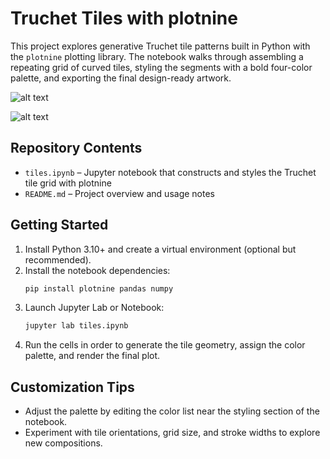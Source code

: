 # Truchet Tiles with plotnine

This project explores generative Truchet tile patterns built in Python with the `plotnine` plotting library. The notebook walks through assembling a repeating grid of curved tiles, styling the segments with a bold four-color palette, and exporting the final design-ready artwork.

![alt text](image.png)  

![alt text](image-1.png)

## Repository Contents
- `tiles.ipynb` – Jupyter notebook that constructs and styles the Truchet tile grid with plotnine
- `README.md` – Project overview and usage notes

## Getting Started
1. Install Python 3.10+ and create a virtual environment (optional but recommended).
2. Install the notebook dependencies:
   ```bash
   pip install plotnine pandas numpy
   ```
3. Launch Jupyter Lab or Notebook:
   ```bash
   jupyter lab tiles.ipynb
   ```
4. Run the cells in order to generate the tile geometry, assign the color palette, and render the final plot.

## Customization Tips
- Adjust the palette by editing the color list near the styling section of the notebook.
- Experiment with tile orientations, grid size, and stroke widths to explore new compositions.


